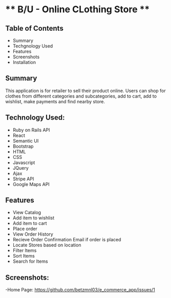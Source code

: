 # ** B/U - Online CLothing Store **


## Table of Contents
- Summary
- Techgnology Used
- Features
- Screenshots
- Installation

## Summary
This application is for retailer to sell their product online. Users can shop for clothes from different categories and subcategories, add to cart, add to wishlist, make payments and find nearby store.

## Technology Used:

- Ruby on Rails API
- React
- Semantic UI
- Bootstrap
- HTML
- CSS
- Javascript
- JQuery
- Ajax
- Stripe API
- Google Maps API

## Features

- View Catalog
- Add item to wishlist
- Add item to cart
- Place order
- View Order History
- Recieve Order Confirmation Email if order is placed
- Locate Stores based on location
- Filter Items
- Sort Items
- Search for Items

## Screenshots: 

-Home Page: 
https://github.com/betzmnl03/e_commerce_app/issues/1




